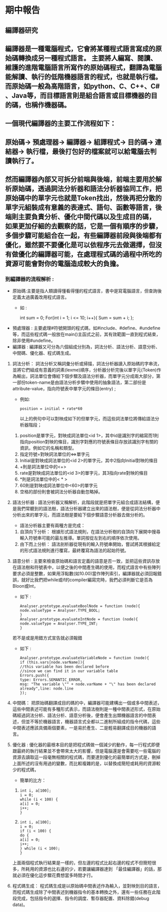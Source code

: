 # 期中報告
## 編譯器研究

編譯器是一種電腦程式，它會將某種程式語言寫成的原始碼轉換成另一種程式語言。
主要將人編寫、閱讀、維護的進階電腦語言所寫作的原始碼程式，翻譯為電腦能解讀、執行的低階機器語言的程式，也就是執行檔。
而原始碼一般為高階語言，如python、C、C++、C# 、Java等，而目標語言則是組合語言或目標機器的目的碼，也稱作機器碼。
---
一個現代編譯器的主要工作流程如下：
---
原始碼→ 預處理器→ 編譯器→ 組譯程式→ 目的碼→ 連結器→ 執行檔，最後打包好的檔案就可以給電腦去判讀執行了。
---
然而編譯器內部又可拆分前端與後端，前端主要用於解析原始碼，透過詞法分析器和語法分析器協同工作，把原始碼中的單字元也就是Token找出，然後再把分散的單字元組裝成有意義的表達式、語句、函數等語言，後端則主要負責分析、優化中間代碼以及生成目的碼，
如果更加仔細的去觀察的話，它是一個有順序的步驟，多個步驟可能組合在一起，有些編譯器前段與後端都有優化，雖然要不要優化是可以依程序元去做選擇，但沒有做優化的編譯器可能，在處理程式碼的過程中所吃的資源可能會對你的電腦造成較大的負擔。
---
### 到編譯器的流程解析 :
  * 原始碼:主要是指人類讀得懂看得懂的程式語言，書中是寫電腦語言，但查詢後定義太過廣義改用程式語言。
     * 如 :  
          
        int sum = 0; 
        For(int i = 1; i <= 10; i++){
        Sum = sum + i;
        };
  * 預處理器 :
  主要處理#符號開頭的程式碼，如#include、#define、#undefine等，而這些程式碼一般放在main()主函式之前，其有效範圍一直到程式結束，除非使用#undefine。
  * 編譯器 : 
  編譯器又可分為六個組成分別為，詞法分析、語法分析、語意分析、中間碼、優化器、程式碼生成。
  1. 詞法分析：
  詞法分析又稱詞彙分析或掃描，詞法分析器讀入原始碼的字串流，並將它們組成有意義的詞素(lexme)順序，分析器分析完後以單字元(Token)作為輸出，詞法單位會傳給下個步驟及語法分析器，而單字元分成兩大部分，第一部份token-name是由語法分析步驟中使用的抽象語法，第二部份是attribute-value，指向符號表中單字元的條目(entry) ;
     * 例如:

           position = initial + rate*60
        以上的例句中可以對映成如下的但單字元，而這些詞法單位將傳給語法分析器階段；
        
     1.
        position是單字元，對映成詞法單位<id 1>，其中id是識別字的縮寫而1則指向position對映的條目，識別字對應的符號表條目存放該識別字有關的 資訊，例如它的名稱和類型。
     2.
        指定符號=對映詞法單位的<=>單字元   
     3.
        Initial是對映成詞法單位的<id 2>的單字元，其中2指向Initial對映的條目
     4.
        +則是詞法單位中的<+>
     5.
        rate是對映成詞法單位的<id 3>的單字元，其3指向rate對映的條目
     6.
        *則是詞法單位中的< * >   
     7.
        60則是對映成詞法單位中<60>的單字元 
     8.
        空格的部份則會被詞法分析器自動忽略掉。 
  2. 語法分析器 :
  語法分析器又稱解析，此階段就是把單字元組合成語法結構，便是我們常聽到的語法樹，語法分析器建立出來的語法樹，便是從詞法分析器中分析出來的單字元，而語法樹是要給下個步驟語意分析器去做分析的。
     * 語法分析器主要有兩種方是完成：

     1.
        自頂向下分析：
        根據形式語法規則，在語法分析樹的自頂向下展開中搜尋輸入符號串可能的最左推導。單詞按從左到右的順序依次使用。
     2.
        由下而上分析：
        語法剖析器從現有的輸入符號串開始，嘗試將其根據給定的形式語法規則進行覆寫，最終覆寫為語法的起始符號。
  3. 語意分析 :
  主要來檢查原始碼和語言定義的語意是否一致，並把這些資訊存放在語法樹和符號表中，以便之後的中間產生碼的使用，而程式語言中有些陣列要求必須是整數，如果用浮點數(如10.00)當作陣列索引，編譯器就必須回報錯誤，就好比我們把while或if的compiler編寫完時，我們必須判斷它是否為Bloon或Int，
     * 如下 : 

           Analyser.prototype.evaluateBoolNode = function (node){
           node.valueType = Analyser.TYPE_BOOL;
           }
           Analyser.prototype.evaluateIntNode = function (node){
           node.valueType = Analyser.TYPE_INT;
           }
      若不是或是用錯方式宣告就必須報錯
      
        * 如下 :

              Analyser.prototype.evaluateVariableNode = function (node){
              if (this.vars[node.varName]){
              //this variable has been declared before
              //since we can find it in our variable table
              Errors.push({
              type: Errors.SEMANTIC_ERROR,
              msg: "The variable \"" + node.varName + "\" has been declared already",line: node.line
              });
  4. 中間碼：
  把原始碼翻譯成目的碼的中，編譯器可能建構出一個或多中間表述，這些中間表述可能有多種形式表示，而語法樹則是一種中間表述形式，在原始碼經過詞法分析、語法分析、語意分析後，便會產生出類機器語言的中間表述，但並不等於機器語言，機器語言式全都以二進制所組成的指令代碼，這些中間表述應該具備兩個要素，一是易於產生、二是輕易翻譯成目的機器的語言。 
  5. 優化器 :
  優化器的最根本目的是把程式碼做一個減少的動作，每一行程式即便跟最終的執行結果並不會帶來太大的影響，但是電腦還是會需要吃一些電腦的資源去讀取這一段毫無相關的程式碼，而要達到優化的最簡單的方式是，刪掉上面所述的沒有用過的變數，而比較複雜的是，以替換成簡短或耗用的資源較少的程式碼，

     * 簡單的比方：

     1. 
            int i, a[100];
            i = 0;
            while (i < 100) {
            a[i] = 0;
            i++;
            }
     2. 
            int i, a[100];
            i = 0;
            if (i < 100) {
            do {
            a[i] = 0;
            i++;
            } while (i < 100);
            }
     上面兩個程式執行結果是一樣的，但左邊的程式比起右邊的程式不但簡短很多，所耗用的資源也比右邊的少，若要讓編譯器達到
     「最佳編譯器」的話，那就必須在優化這步驟花費想當多時間才行。
  6. 程式碼生成：
  程式碼生成是以原始碼中間表述作為輸入，並對映到目的語言，而程式碼生成除了中間表述到機器指令的基本轉換之外，還有一些任務在此階段完成，包括指令的選擇、指令的調度、暫存器配置、資料除錯(debug data)。
